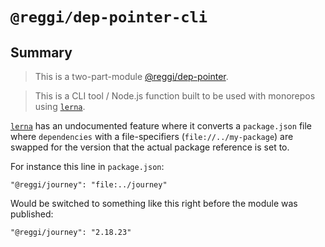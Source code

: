 # `@reggi/dep-pointer-cli`

## Summary

> This is a two-part-module [@reggi/dep-pointer](https://github.com/reggi/abide/tree/master/packages/dep-pointer).

> This is a CLI tool / Node.js function built to be used with monorepos using [`lerna`](https://github.com/lerna/lerna).

[`lerna`](https://github.com/lerna/lerna) has an undocumented feature where it converts a `package.json` file where `dependencies` with a file-specifiers (`file://../my-package`) are swapped for the version that the actual package reference is set to.

For instance this line in `package.json`:

```
"@reggi/journey": "file:../journey"
```

Would be switched to something like this right before the module was published:

```
"@reggi/journey": "2.18.23"
```
